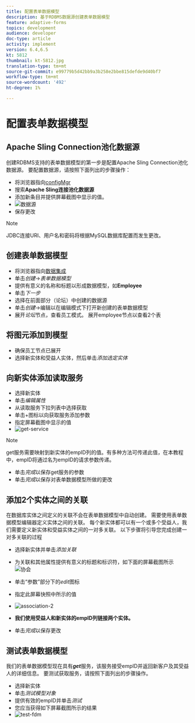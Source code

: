 ```yaml
---
title: 配置表单数据模型
description: 基于RDBMS数据源创建表单数据模型
feature: adaptive-forms
topics: development
audience: developer
doc-type: article
activity: implement
version: 6.4,6.5
kt: 5812
thumbnail: kt-5812.jpg
translation-type: tm+mt
source-git-commit: e99779b5d42bb9a3b258e2bbe815defde9d40bf7
workflow-type: tm+mt
source-wordcount: '492'
ht-degree: 1%

---
```




# 配置表单数据模型

## Apache Sling Connection池化数据源

创建RDBMS支持的表单数据模型的第一步是配置Apache Sling Connection池化数据源。 要配置数据源，请按照下面列出的步骤操作：

* 将浏览器指向[configMgr](http://localhost:4502/system/console/configMgr)
* 搜索&#x200B;**Apache Sling连接池化数据源**
* 添加新条目并提供屏幕截图中显示的值。
* ![数据源](assets/data-source.png)
* 保存更改

>[!NOTE]
>JDBC连接URI、用户名和密码将根据MySQL数据库配置而发生更改。


## 创建表单数据模型

* 将浏览器指向[数据集成](http://localhost:4502/aem/forms.html/content/dam/formsanddocuments-fdm)
* 单击&#x200B;_创建_->_表单数据模型_
* 提供有意义的名称和标题以形成数据模型，如&#x200B;**Employee**
* 单击&#x200B;_下一步_
* 选择在前面部分（论坛）中创建的数据源
* 单击&#x200B;_创建_->编辑以在编辑模式下打开新创建的表单数据模型
* 展开&#x200B;_论坛_&#x200B;节点，查看员工模式。 展开employee节点以查看2个表

## 将图元添加到模型

* 确保员工节点已展开
* 选择新实体和受益人实体，然后单击&#x200B;_添加选定实体_

## 向新实体添加读取服务

* 选择新实体
* 单击&#x200B;_编辑属性_
* 从读取服务下拉列表中选择获取
* 单击+图标以向获取服务添加参数
* 指定屏幕截图中显示的值
* ![get-service](assets/get-service.png)
>[!NOTE]
> get服务需要映射到新实体的empID列的值。有多种方法可传递此值，在本教程中，empID将通过名为empID的请求参数传递。
* 单击&#x200B;_完成_&#x200B;以保存get服务的参数
* 单击&#x200B;_完成_&#x200B;以保存对表单数据模型所做的更改

## 添加2个实体之间的关联

在数据库实体之间定义的关联不会在表单数据模型中自动创建。 需要使用表单数据模型编辑器定义实体之间的关联。 每个新实体都可以有一个或多个受益人，我们需要定义新实体和受益实体之间的一对多关联。
以下步骤将引导您完成创建一对多关联的过程

* 选择新实体并单击&#x200B;_添加关联_
* 为关联和其他属性提供有意义的标题和标识符，如下面的屏幕截图所示
   ![协会](assets/association-entities-1.png)

* 单击“参数”部分下的&#x200B;_edit_&#x200B;图标

* 指定此屏幕快照中所示的值
* ![association-2](assets/association-entities.png)
* **我们使用受益人和新实体的empID列链接两个实体。**
* 单击&#x200B;_完成_&#x200B;以保存更改

## 测试表单数据模型

我们的表单数据模型现在具有&#x200B;**_get_**&#x200B;服务，该服务接受empID并返回新客户及其受益人的详细信息。 要测试获取服务，请按照下面列出的步骤操作。

* 选择新实体
* 单击&#x200B;_测试模型对象_
* 提供有效的empID并单击&#x200B;_测试_
* 您应当获得如下屏幕截图所示的结果
* ![test-fdm](assets/test-form-data-model.png)
